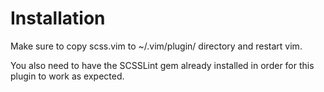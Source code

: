 Installation
========================

Make sure to copy scss.vim to ~/.vim/plugin/ directory and restart vim.

You also need to have the SCSSLint gem already installed in order for this plugin to work as expected.

